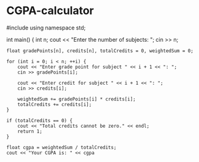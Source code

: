 # CGPA-calculator
#include <iostream>
using namespace std;

int main() {
    int n;
    cout << "Enter the number of subjects: ";
    cin >> n;

    float gradePoints[n], credits[n], totalCredits = 0, weightedSum = 0;

    for (int i = 0; i < n; ++i) {
        cout << "Enter grade point for subject " << i + 1 << ": ";
        cin >> gradePoints[i];

        cout << "Enter credit for subject " << i + 1 << ": ";
        cin >> credits[i];

        weightedSum += gradePoints[i] * credits[i];
        totalCredits += credits[i];
    }

    if (totalCredits == 0) {
        cout << "Total credits cannot be zero." << endl;
        return 1;
    }

    float cgpa = weightedSum / totalCredits;
    cout << "Your CGPA is: " << cgpa

